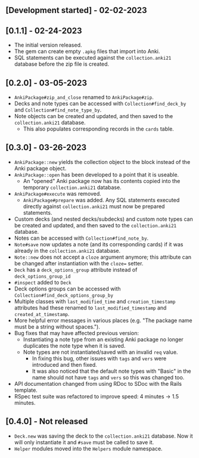 ## [Development started] - 02-02-2023

## [0.1.1] - 02-24-2023

- The initial version released.
- The gem can create empty `.apkg` files that import into Anki.
- SQL statements can be executed against the `collection.anki21` database before the zip file is created.

## [0.2.0] - 03-05-2023

- `AnkiPackage#zip_and_close` renamed to `AnkiPackage#zip`.
- Decks and note types can be accessed with `Collection#find_deck_by` and `Collection#find_note_type_by`.
- Note objects can be created and updated, and then saved to the `collection.anki21` database.
  - This also populates corresponding records in the `cards` table.

## [0.3.0] - 03-26-2023

- `AnkiPackage::new` yields the collection object to the block instead of the Anki package object.
- `AnkiPackage::open` has been developed to a point that it is useable.
  - An "opened" Anki package now has its contents copied into the temporary `collection.anki21` database.
- `AnkiPackage#execute` was removed.
  - `AnkiPackage#prepare` was added. Any SQL statements executed directly against `collection.anki21` must now be prepared statements.
- Custom decks (and nested decks/subdecks) and custom note types can be created and updated, and then saved to the `collection.anki21` database.
- Notes can be accessed with `Collection#find_note_by`.
- `Note#save` now updates a note (and its corresponding cards) if it was already in the `collection.anki21` database.
- `Note::new` does not accept a `cloze` argument anymore; this attribute can be changed after instantiation with the `cloze=` setter.
- `Deck` has a `deck_options_group` attribute instead of `deck_options_group_id`
- `#inspect` added to `Deck`
- Deck options groups can be accessed with `Collection#find_deck_options_group_by`
- Multiple classes with `last_modified_time` and `creation_timestamp` attributes had these renamed to `last_modified_timestamp` and `created_at_timestamp`.
- More helpful error messages in various places (e.g. "The package name must be a string without spaces.").
- Bug fixes that may have affected previous version:
  - Instantiating a note type from an existing Anki package no longer duplicates the note type when it is saved.
  - Note types are not instantiated/saved with an invalid `req` value.
    - In fixing this bug, other issues with `tags` and `vers` were introduced and then fixed.
    - It was also noticed that the default note types with "Basic" in the name should not have `tags` and `vers` so this was changed too.
- API documentation changed from using RDoc to SDoc with the Rails template.
- RSpec test suite was refactored to improve speed: 4 minutes -> 1.5 minutes.

## [0.4.0] - Not released

- `Deck.new` was saving the deck to the `collection.anki21` database. Now it will only instantiate it and `#save` must be called to save it.
- `Helper` modules moved into the `Helpers` module namespace.
